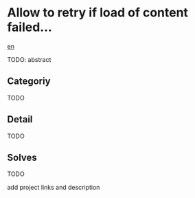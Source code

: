 # Allow to retry if load of content failed...

[en](README_ja.md)

TODO: abstract

## Categoriy

TODO

## Detail

TODO


## Solves

TODO

add project links and description